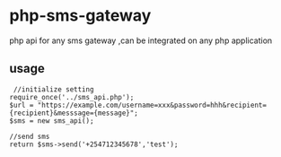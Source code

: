 # php-sms-gateway
php api for any sms gateway ,can be integrated on any php application  

## usage

     //initialize setting
    require_once('../sms_api.php');
    $url = "https://example.com/username=xxx&password=hhh&recipient={recipient}&messsage={message}";
    $sms = new sms_api();
    
    //send sms
    return $sms->send('+254712345678','test');
